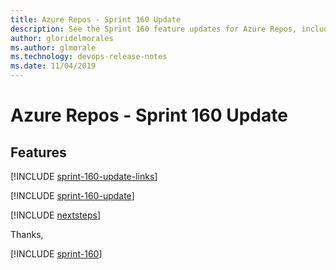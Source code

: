 ```yaml
---
title: Azure Repos - Sprint 160 Update
description: See the Sprint 160 feature updates for Azure Repos, including next steps.
author: gloridelmorales
ms.author: glmorale
ms.technology: devops-release-notes
ms.date: 11/04/2019
---
```


# Azure Repos - Sprint 160 Update

## Features

[!INCLUDE [sprint-160-update-links](../includes/repos/sprint-160-update-links.md)]

[!INCLUDE [sprint-160-update](../includes/repos/sprint-160-update.md)]

[!INCLUDE [nextsteps](../includes/nextsteps.md)]

Thanks,

[!INCLUDE [sprint-160](../includes/signer/sprint-160.md)]
